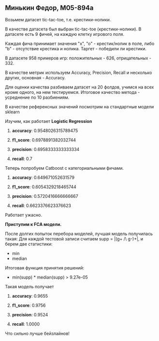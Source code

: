 ## Минькин Федор,  М05-894а

Возьмем датасет tic-tac-toe, т.е. крестики-нолики.

В качестве датасета был выбран tic-tac-toe (крестики-нолики). В датасете есть 9 фичей, на каждую клетку игрового поля. 

Каждая фича принимает значения "x", "o" - крестик/нолик в поле, либо "b" - отсутствие крестика и нолика. Таргет - победили ли крестики.

В датасете 958 примеров игр: положительных - 626, отрицательных - 332.


В качестве метрик используем Accuracy, Precision, Recall и несколько других, основная - Accuracy.

Для оценки качества разбиваем датасет на 20 фолдов, учимся на всех кроме одного, на нем тестируемся. Итоговое качество метода - усреднение по 10 разбиениям.

В качестве референсных значений посмотрим на стандартные модели sklearn

Изучим, как работает **Logistic Regression**


1. **accuracy**: 0.9548026315789475

2. **f1_score**: 0.6978891382032744

3. **precision**: 0.6958333333333334

4. **recall**: 0.7


Теперь попробуем Catboost с категориальными фичами.

1. **accuracy**: 0.649671052631579

2. **f1_score**: 0.6054329218465744

3. **precision**: 0.5720416666666667

4. **recall**: 0.6623376623376623


Работает ужасно.

**Приступим к FCA модели.**

После долгих попыток перебора моделей, лучшая модель получилась такая:
Для каждой тестовой записи считаем supp = |(g+ /\ g-)+|, и берем две статистики:

* min
* median

Итоговая функция принятия решений:

* min(supp) * median(supp) > 9.27e-05

Такая модель получает 

1. **accuracy**: 0.9655

2. **f1_score**: 0.9756

3. **precision**: 0.9524

4. **recall**: 1.0000

Что сильно лучше бейзлайнов!
